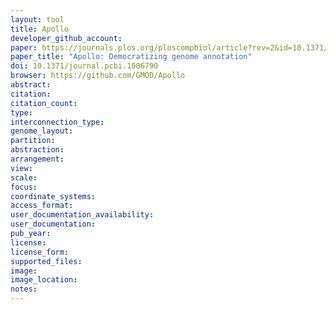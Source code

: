 ```yaml
---
layout: tool 
title: Apollo
developer_github_account: 
paper: https://journals.plos.org/ploscompbiol/article?rev=2&id=10.1371/journal.pcbi.1006790
paper_title: "Apollo: Democratizing genome annotation"
doi: 10.1371/journal.pcbi.1006790
browser: https://github.com/GMOD/Apollo
abstract: 
citation: 
citation_count: 
type: 
interconnection_type: 
genome_layout: 
partition: 
abstraction: 
arrangement: 
view: 
scale: 
focus: 
coordinate_systems: 
access_format: 
user_documentation_availability: 
user_documentation: 
pub_year: 
license: 
license_form: 
supported_files: 
image: 
image_location: 
notes: 
---
```

